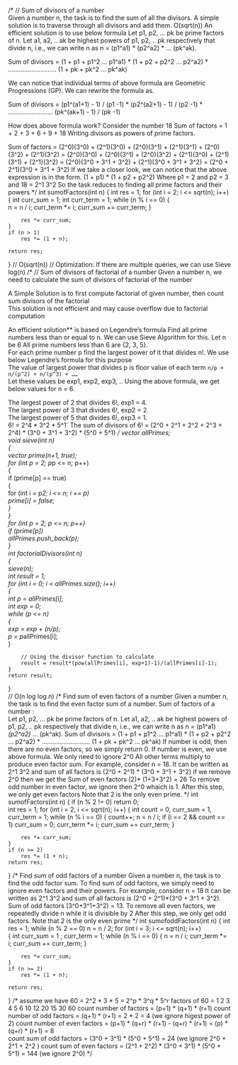 /*
// Sum of divisors of a number	
Given a number n, the task is to find the sum of all the divisors.
A simple solution is to traverse through all divisors and add them. O(sqrt(n))
An efficient solution is to use below formula
Let p1, p2, … pk be prime factors of n. Let a1, a2, .. ak be highest powers of p1, p2, .. pk respectively 
that divide n, i.e., we can write n as n = (p1^a1) * (p2^a2)  *  … (pk^ak).

Sum of divisors = (1 + p1 + p1^2 ... p1^a1) * 
                  (1 + p2 + p2^2 ... p2^a2) *
                  ...........................
                  (1 + pk + pk^2 ... pk^ak) 
                  
We can notice that individual terms of above 
formula are Geometric Progressions (GP). We can rewrite the formula as.

Sum of divisors = (p1^(a1+1) - 1) / (p1 -1) * 
                  (p2^(a2+1) - 1) / (p2 -1) *
                  .........................
                  (pk^(ak+1) - 1) / (pk -1)
                  
How does above formula work?
Consider the number 18
Sum of factors = 1 + 2 + 3 + 6 + 9 + 18
Writing divisors as powers of prime factors.

Sum of factors = (2^0)(3^0) + (2^1)(3^0) + (2^0)(3^1) +
                 (2^1)(3^1) + (2^0)(3^2) + (2^1)(3^2)
               = (2^0)(3^0) + (2^0)(3^1) + (2^0)(3^2) +
                 (2^1)(3^0) + (2^1)(3^1) + (2^1)(3^2)
               = (2^0)(3^0 + 3^1 + 3^2) + 
                 (2^1)(3^0 + 3^1 + 3^2)
               = (2^0 + 2^1)(3^0 + 3^1 + 3^2)
If we take a closer look, we can notice that the above expression is in the form. (1 + p1) * (1 + p2 + p2^2)
Where p1 = 2 and p2 = 3 and 18 = 2^1  3^2
So the task reduces to finding all prime factors and their powers
*/
int sumofFactors(int n) 
{ 
    int res = 1; 
    for (int i = 2; i <= sqrt(n); i++) 
    { 
        int curr_sum = 1; 
        int curr_term = 1; 
        while (n % i == 0)
        {  
            n = n / i; 
            curr_term *= i; 
            curr_sum += curr_term; 
        } 
  
        res *= curr_sum; 
    } 
    if (n > 1) 
        res *= (1 + n); 
  
    return res; 
} 
// O(sqrt(n))
// Optimization: If there are multiple queries, we can use Sieve  log(n)
/*
// Sum of divisors of factorial of a number	
Given a number n, we need to calculate the sum of divisors of factorial of the number	

A Simple Solution is to first compute factorial of given number, then count sum divisors of the factorial	
This solution is not efficient and may cause overflow due to factorial computation	

An efficient solution** is based on Legendre’s formula
Find all prime numbers less than or equal to n. We can use Sieve Algorithm for this. Let n be 6	
All prime numbers less than 6 are {2, 3, 5}.	
For each prime number p find the largest power of it that divides n!. We use below Legendre’s formula for this purpose	
The value of largest power that divides p is floor value of each term `n/p + n/(p^2) + n/(p^3) + ……`	
Let these values be exp1, exp2, exp3, .. Using the above formula, we get below values for n = 6.	

The largest power of 2 that divides 6!, exp1 = 4.	
The largest power of 3 that divides 6!, exp2 = 2.	
The largest power of 5 that divides 6!, exp3 = 1.	
6! = 2^4 * 3^2 * 5^1`
The sum of divisors of 6! = (2^0 + 2^1 + 2^2 + 2^3 + 2^4) * (3^0 + 3^1 + 3^2) * (5^0 + 5^1)
*/
vector<int> allPrimes; 	
void sieve(int n) 	
{ 	
    vector<bool> prime(n+1, true); 	
    for (int p = 2; p*p <= n; p++) 	
    { 	
        if (prime[p] == true) 	
        { 	
            for (int i = p*2; i <= n; i += p) 	
                prime[i] = false; 	
        } 	
    } 	
    for (int p = 2; p <= n; p++) 	
        if (prime[p]) 	
            allPrimes.push_back(p); 	
} 	
int factorialDivisors(int n) 	
{ 	
    sieve(n);	
    int result = 1; 	
    for (int i = 0; i < allPrimes.size(); i++) 	
    { 	
        int p = allPrimes[i]; 	
        int exp = 0; 	
        while (p <= n) 	
        { 	
            exp = exp + (n/p); 	
            p = p*allPrimes[i]; 	
        } 	
  	
        // Using the divisor function to calculate 	
        result = result*(pow(allPrimes[i], exp+1)-1)/(allPrimes[i]-1); 	
    } 	
    return result; 	
} 	
// O(n log log n)
/*
Find sum of even factors of a number
Given a number n, the task is to find the even factor sum of a number.
Sum of factors of a number :  
Let p1, p2, … pk be prime factors of n. Let a1, a2, .. ak be highest powers of p1, p2, .. pk
respectively that divide n, i.e., we can write n as n = (p1^a1)*(p2^a2)* … (pk^ak).
Sum of divisors = (1 + p1 + p1^2 ... p1^a1) * 
                  (1 + p2 + p2^2 ... p2^a2) *
                  ...........................
                  (1 + pk + pk^2 ... pk^ak) 
If number is odd, then there are no even factors, so we simply return 0.
If number is even, we use above formula. We only need to ignore 2^0
All other terms multiply to produce even factor sum.
For example, consider n = 18. It can be written as 2^1 3^2 and sum of all factors is (2^0 + 2^1) * (3^0 + 3^1 + 3^2)
if we remove 2^0 then we get the Sum of even factors (2)* (1+3+3^2) = 26
To remove odd number in even factor, we ignore then 2^0 whaich is 1. After this step, we only get even factors
Note that 2 is the only even prime.
*/
int sumofFactors(int n) 
{ 
    if (n % 2 != 0) 
       return 0;  
    int res = 1; 
    for (int i = 2; i <= sqrt(n); i++) 
    { 
        int count = 0, curr_sum = 1, curr_term = 1; 
        while (n % i == 0) 
        { 
            count++; 
            n = n / i; 
            if (i == 2 && count == 1) 
                curr_sum = 0; 
            curr_term *= i; 
            curr_sum += curr_term; 
        } 
  
        res *= curr_sum; 
    } 
    if (n >= 2) 
        res *= (1 + n); 
    return res; 
} 
/*
Find sum of odd factors of a number
Given a number n, the task is to find the odd factor sum.
To find sum of odd factors, we simply need to ignore even factors and their powers. For example, consider n = 18
It can be written as 2^1 3^2 and sum of all factors is (2^0 + 2^1)*(3^0 + 3^1 + 3^2). Sum of odd factors (3^0+3^1+3^2) = 13.
To remove all even factors, we repeatedly divide n while it is divisible by 2
After this step, we only get odd factors. Note that 2 is the only even prime
*/
int sumofoddFactors(int n) 
{ 
    int res = 1; 
    while (n % 2 == 0) 
        n = n / 2; 
    for (int i = 3; i <= sqrt(n); i++)  
    { 
        int curr_sum = 1 , curr_term = 1; 
        while (n % i == 0) 
        { 
            n = n / i; 
            curr_term *= i; 
            curr_sum += curr_term; 
        } 
  
        res *= curr_sum; 
    } 
    if (n >= 2) 
        res *= (1 + n); 
  
    return res; 
} 
/*
assume we have 60 = 2^2 * 3 * 5 = 2^p * 3^q * 5^r
factors of 60 = 1 2 3 4 5 6 10 12 20 15 30 60
count number of factors = (p+1) * (q+1) * (r+1)
count number of odd factors = (q+1) * (r+1) = 2 * 2 = 4 (we ignore higest power of 2)
count number of even factors = (p+1) * (q+r) * (r+1) - (q+r) * (r+1) = (p) * (q+r) * (r+1) = 8  
count sum of odd factors = (3^0 + 3^1) * (5^0 + 5^1) = 24 (we ignore 2^0 + 2^1 + 2^2 )
count sum of even factors = (2^1 + 2^2) * (3^0 + 3^1) * (5^0 + 5^1) = 144  (we ignore 2^0)
*/
